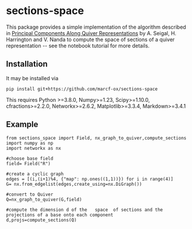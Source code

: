 # sections-space

This package provides a simple implementation of the algorithm described in <a href="https://link.springer.com/article/10.1007/s10208-022-09563-x">Principal Components Along Quiver Representations</a> by A. Seigal, H. Harrington and V. Nanda to compute the space of sections of a quiver representation -- see the notebook tutorial for more details.

## Installation

It may be installed via

```
pip install git+https://github.com/marcf-ox/sections-space
```

This requires Python >=3.8.0, Numpy>=1.23, Scipy>=1.10.0, cfractions>=2.2.0, Networkx>=2.6.2, Matplotlib>=3.3.4, Markdown>=3.4.1

## Example

```
from sections_space import Field, nx_graph_to_quiver,compute_sections
import numpy as np
import networkx as nx

#choose base field
field= Field("R")

#create a cyclic graph
edges = [(i,(i+1)%4, {"map": np.ones((1,1))}) for i in range(4)]
G= nx.from_edgelist(edges,create_using=nx.DiGraph())

#convert to Quiver
Q=nx_graph_to_quiver(G,field)

#compute the dimension d of the   space  of sections and the projections of a base onto each component
d,projs=compute_sections(Q)
```

